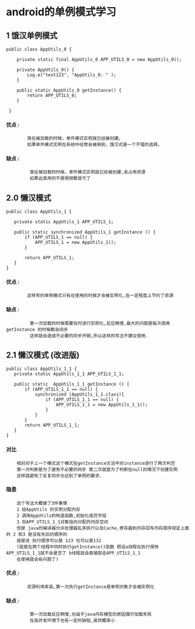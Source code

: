 # android的单例模式学习

## 1 饿汉单例模式

```
public class AppUtils_0 {
    
    private static final AppUtils_0 APP_UTILS_0 = new AppUtils_0();

    private AppUtils_0() {
        Log.e("text123", "AppUtils_0: " );
    }

    public static AppUtils_0 getInstance() {
        return APP_UTILS_0;
    }

 }
 ```
 
 #### 优点 : 
            类在被加载的时候，单件模式实例就已经被创建。
            如果单件模式实例在系统中经常会被用到，饿汉式是一个不错的选择。
 #### 缺点 : 
             类在被加载的时候，单件模式实例就已经被创建,会占用资源
             如果此类用的不是很频繁就亏了 
 
 ## 2.0 懒汉模式
 ```
 public class AppUtils_1 {
    
    private static AppUtils_1 APP_UTILS_1;

    public static synchronized AppUtils_1 getInstance () {
        if (APP_UTILS_1 == null) {
            APP_UTILS_1 = new AppUtils_1();
        }

        return APP_UTILS_1;
    }
}
```
 #### 优点 : 
            这样写的单例模式只有在使用的时候才会被实例化,在一定程度上节约了资源
            
 #### 缺点 : 
             第一次加载的时候需要及时进行实例化,反应稍慢,最大的问题是每次调用getInstance 的时候都会同步
             这样就会造成不必要的同步开销,所以这样的写法不建议使用.
             
 ## 2.1 懒汉模式   (改进版)
 
 ```
 public class AppUtils_1_1 {
    private static AppUtils_1_1 APP_UTILS_1_1;

    public static  AppUtils_1_1 getInstance () {
        if (APP_UTILS_1_1 == null) {
            synchronized (AppUtils_1_1.class){
                if (APP_UTILS_1_1 == null) {
                    APP_UTILS_1_1 = new AppUtils_1_1();
                }
            }
        }
        return APP_UTILS_1_1;
    }
}
```
#### 对比
        相对对于上一个模式这个模式在getInstance方法中对instance进行了两次判空
        第一次判断是为了避免不必要的同步 第二次就是为了判断在null的情况下创建实例
        这样就避免了反复同步也达到了单例的要求.
        
#### 隐患
        这个写法大概做了3件事情
        1 给AppUtils 的实例分配内存
        2 调用AppUtils的构造函数,初始化成员字段
        3 将APP_UTILS_1_1对象指向分配的内存空间
        但是 java的编译器允许处理器乱序执行以及Cache,寄存器到内存回写内存顺序规定上面的 2 和3 是没有先后的顺序的
        就是说 执行顺序可以是 123 也可以是132 
        (就是在两个线程中同时执行getInstance()函数 假设a线程在执行很快 APP_UTILS_1_1就不会是空了 b线程就会直接取走APP_UTILS_1_1
        在使用就会有问题了)
        
 #### 优点 : 
            资源利用率高,第一次执行getInstance是单例对象才会被实例化
            
 #### 缺点 : 
             第一次加载反应稍慢,也由于java内存模型的原因偶尔加载失败
             在高并发环境下也有一定的缺陷,虽然概率小


 
 
 
 
 
 
 
 
 
 
 
 
 
 
 
 
 



